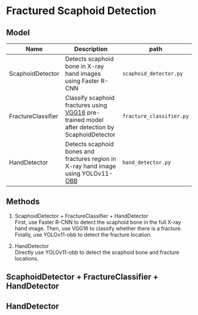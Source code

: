 # Fractured Scaphoid Detection

## Model

| Name | Description | path|
|---|---|---|
|ScaphoidDetector| Detects scaphoid bone in X-ray hand images using Faster R-CNN| `scaphoid_detector.py`|
|FractureClassifier| Classify scaphoid fractures using [VGG16](https://pytorch.org/vision/main/models/generated/torchvision.models.vgg16.html) pre-trained model after detection by ScaphoidDetector | `fracture_classifier.py`|
|HandDetector| Detects scaphoid bones and fractures region in X-ray hand image using YOLOv11-[OBB](https://docs.ultralytics.com/datasets/obb/)|`hand_detector.py`|



## Methods

1. ScaphoidDetector + FractureClassifier + HandDetector\
First, use Faster R-CNN to detect the scaphoid bone in the full X-ray hand image. Then, use VGG16 to classify whether there is a fracture. Finally, use YOLOv11-obb to detect the fracture location.

2. HandDetector\
Directly use YOLOv11-obb to detect the scaphoid bone and fracture locations.


## ScaphoidDetector + FractureClassifier + HandDetector


## HandDetector